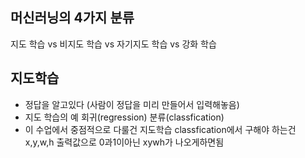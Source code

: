 ## 머신러닝의 4가지 분류
지도 학습 vs 비지도 학습 vs 자기지도 학습 vs 강화 학습
## 지도학습
- 정답을 알고있다 (사람이 정답을 미리 만들어서 입력해놓음)
- 지도 학습의 예
회귀(regression)
분류(classfication)
- 이 수업에서 중점적으로 다룰건 지도학습
classfication에서 구해야 하는건 x,y,w,h
출력값으로 0과1이아닌 xywh가 나오게하면됨
